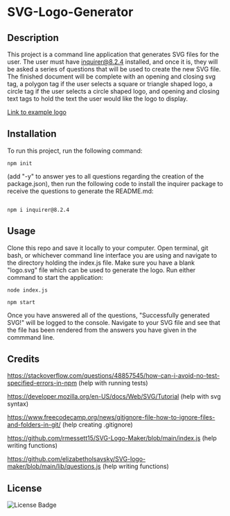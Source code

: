 # SVG-Logo-Generator

## Description

This project is a command line application that generates SVG files for the user. The user must have inquirer@8.2.4 installed, and once it is, they will be asked a series of questions that will be used to create the new SVG file. The finished document will be complete with an opening and closing svg tag, a polygon tag if the user selects a square or triangle shaped logo, a circle tag if the user selects a circle shaped logo, and opening and closing text tags to hold the text the user would like the logo to display.

[Link to example logo]()

## Installation

To run this project, run the following command:

```
npm init 
```

(add "-y" to answer yes to all questions regarding the creation of the package.json), then run the following code to install the inquirer package to receive the questions to generate the README.md:

```

npm i inquirer@8.2.4
```

## Usage

Clone this repo and save it locally to your computer. Open terminal, git bash, or whichever command line interface you are using and navigate to the directory holding the index.js file. Make sure you have a blank "logo.svg" file which can be used to generate the logo. Run either command to start the application:

```
node index.js
```

```
npm start
```

Once you have answered all of the questions, "Successfully generated SVG!" will be logged to the console. Navigate to your SVG file and see that the file has been rendered from the answers you have given in the commmand line.

## Credits

https://stackoverflow.com/questions/48857545/how-can-i-avoid-no-test-specified-errors-in-npm (help with running tests)

https://developer.mozilla.org/en-US/docs/Web/SVG/Tutorial (help with svg syntax)

https://www.freecodecamp.org/news/gitignore-file-how-to-ignore-files-and-folders-in-git/ (help creating .gitignore)

https://github.com/rmessett15/SVG-Logo-Maker/blob/main/index.js (help writing functions)

https://github.com/elizabetholsavsky/SVG-logo-maker/blob/main/lib/questions.js (help writing functions)

## License

![License Badge](https://img.shields.io/badge/license-MIT-blue)